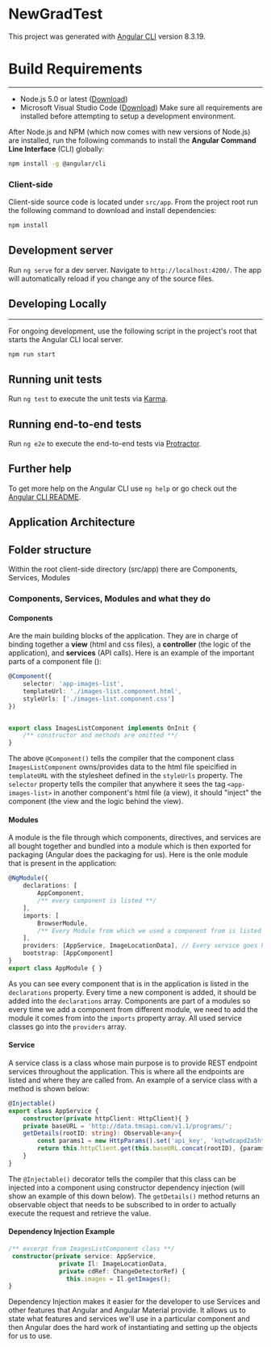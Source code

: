 # NewGradTest

This project was generated with [Angular CLI](https://github.com/angular/angular-cli) version 8.3.19.

# Build Requirements
---
* Node.js 5.0 or latest ([Download](https://nodejs.org/en/))
* Microsoft Visual Studio Code ([Download](https://code.visualstudio.com/))
Make sure all requirements are installed before attempting to setup a development environment.

After Node.js and NPM (which now comes with new versions of Node.js) are installed, run the following commands
to install the **Angular Command Line Interface** (CLI) globally:

```bash
npm install -g @angular/cli
```

### Client-side
Client-side source code is located under `src/app`.
From the project root run the following command to download and
install dependencies:

```bash
npm install
```

## Development server

Run `ng serve` for a dev server. Navigate to `http://localhost:4200/`. The app will automatically reload if you change any of the source files.

## Developing Locally
---

For ongoing development, use the following script in the project's root that starts the Angular CLI local server. 

```bash
npm run start
```

## Running unit tests

Run `ng test` to execute the unit tests via [Karma](https://karma-runner.github.io).

## Running end-to-end tests

Run `ng e2e` to execute the end-to-end tests via [Protractor](http://www.protractortest.org/).

## Further help

To get more help on the Angular CLI use `ng help` or go check out the [Angular CLI README](https://github.com/angular/angular-cli/blob/master/README.md).

## Application Architecture

## Folder structure
Within the root client-side directory (src/app) there are Components, Services, Modules

### Components, Services, Modules and what they do

#### Components
Are the main building blocks of the application. They are in charge of binding together a **view** (html and css files), a **controller** (the logic of the application), and **services** (API calls). Here is an example of the important parts of a component file ():

```typescript
@Component({
    selector: 'app-images-list',
    templateUrl: './images-list.component.html',
    styleUrls: ['./images-list.component.css']
})


export class ImagesListComponent implements OnInit {
    /** constructor and methods are omitted **/
}
```
The above `@Component()` tells the compiler that the component class `ImagesListComponent` owns/provides data to the html file speicified in `templateURL` with the stylesheet defined in the `styleUrls` property. The `selector` property tells the compiler that anywhere it sees the tag `<app-images-list>` in another component's html file (a view), it should "inject" the component (the view and the logic behind the view).

#### Modules

A module is the file through which components, directives, and services are all bought together and bundled into a module which is then exported for packaging (Angular does the packaging for us). Here is the onle module that is present in the application:

```typescript
@NgModule({
    declarations: [
        AppComponent,
        /** every component is listed **/
    ],
    imports: [
        BrowserModule,
        /** Every Module from which we used a component from is listed **/
    ],
    providers: [AppService, ImageLocationData], // Every service goes here
    bootstrap: [AppComponent] 
}
export class AppModule { }
```
As you can see every component that is in the application is listed in the `declarations` property. Every time a new component is added, it should be added into the `declarations` array. Components are part of a modules so every time we add a component from different module, we need to add the module it comes from into the `imports` property array. All used service classes go into the `providers` array.

#### Service

A service class is a class whose main purpose is to provide REST endpoint services throughout the application. This is where all the endpoints are listed and where they are called from. An example of a service class with a method is shown below:

```typescript
@Injectable()
export class AppService {
    constructor(private httpClient: HttpClient){ }
    private baseURL = 'http://data.tmsapi.com/v1.1/programs/';
    getDetails(rootID: string): Observable<any>{
        const params1 = new HttpParams().set('api_key', 'kqtwdcapd2a5hth6aqw4h65f');
        return this.httpClient.get(this.baseURL.concat(rootID), {params: params1});
    }
}
```

The `@Injectable()` decorator tells the compiler that this class can be injected into a component using constructor dependency injection (will show an example of this down below). The `getDetails()` method returns an observable object that needs to be subscribed to in order to actually execute the request and retrieve the value.

#### Dependency Injection Example

```typescript
/** excerpt from ImagesListComponent class **/
 constructor(private service: AppService,
              private Il: ImageLocationData,
              private cdRef: ChangeDetectorRef) {
                this.images = Il.getImages();
}
```

Dependency Injection makes it easier for the developer to use Services and other features that Angular and Angular Material provide. It allows us to state what features and services we'll use in a particular component and then Angular does the hard work of instantiating and setting up the objects for us to use.
